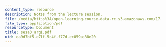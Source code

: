 ```yaml
---
content_type: resource
description: Notes from the lecture session.
file: /media/https%3A/open-learning-course-data-rc.s3.amazonaws.com/17-55j-introduction-to-latin-american-studies-fall-2006/ea9d7bf5e71f5c4ff77dec059ae88e20_sesa3_arg1.pdf
file_type: application/pdf
resourcetype: Document
title: sesa3_arg1.pdf
uid: ea9d7bf5-e71f-5c4f-f77d-ec059ae88e20
---
```

